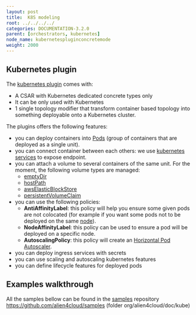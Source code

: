 ```yaml
---
layout: post
title:  K8S modeling
root: ../../../../
categories: DOCUMENTATION-3.2.0
parent: [orchestrators, kubernetes]
node_name: kubernetespluginconcretemode
weight: 2000
---
```


## Kubernetes plugin

The [kubernetes plugin](https://github.com/alien4cloud/alien4cloud-kubernetes-plugin) comes with:

- A CSAR with Kubernetes dedicated concrete types only
- It can be only used with Kubernetes
- 1 single topology modifier that transform container based topology into something deployable onto a Kubernetes cluster.


The plugins offers the following features:

- you can deploy containers into [Pods](https://kubernetes.io/docs/concepts/workloads/pods/pod-overview/) (group of containers that are deployed as a single unit).
- you can connect container between each others: we use [kubernetes services](https://kubernetes.io/docs/concepts/services-networking/service/) to expose endpoint.
- you can attach a volume to several containers of the same unit. For the moment, the following volume types are managed:
  - [emptyDir](https://kubernetes.io/docs/concepts/storage/volumes/#emptydir)
  - [hostPath](https://kubernetes.io/docs/concepts/storage/volumes/#hostpath)
  - [awsElasticBlockStore](https://kubernetes.io/docs/concepts/storage/volumes/#awselasticblockstore)
  - [persistentVolumeClaim](https://kubernetes.io/docs/concepts/storage/volumes/#persistentvolumeclaim)
- you can use the following policies:
  - **AntiAffinityLabel**: this policy will help you ensure some given pods are not colocated (for example if you want some pods not to be deployed on the same [node](https://kubernetes.io/docs/concepts/architecture/nodes/)).
  - **NodeAffinityLabel**: this policy can be used to ensure a pod will be deployed on a specific node.
  - **AutoscalingPolicy**: this policy will create an [Horizontal Pod Autoscaler](https://kubernetes.io/docs/tasks/run-application/horizontal-pod-autoscale/).
- you can deploy ingress services with secrets
- you can use scaling and autoscaling kubernetes features
- you can define lifecycle features for deployed pods

## Examples walkthrough

All the samples bellow can be found in the [samples](https://github.com/alien4cloud/samples/tree/3.0.x/org/alien4cloud/doc/kube/kcontainers) repository https://github.com/alien4cloud/samples (folder org/alien4cloud/doc/kube)
